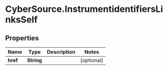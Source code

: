 # CyberSource.InstrumentidentifiersLinksSelf

## Properties
Name | Type | Description | Notes
------------ | ------------- | ------------- | -------------
**href** | **String** |  | [optional] 


